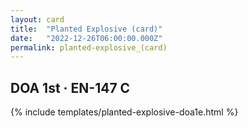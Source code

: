 ```yaml
---
layout: card
title:  "Planted Explosive (card)"
date:   "2022-12-26T06:00:00.000Z"
permalink: planted-explosive_(card)
---
```


## DOA 1st &middot; EN-147 C

{% include templates/planted-explosive-doa1e.html %}

